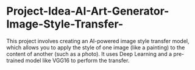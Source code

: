 # Project-Idea-AI-Art-Generator-Image-Style-Transfer-
This project involves creating an AI-powered image style transfer model, which allows you to apply the style of one image (like a painting) to the content of another (such as a photo). It uses Deep Learning and a pre-trained model like VGG16 to perform the transfer.
